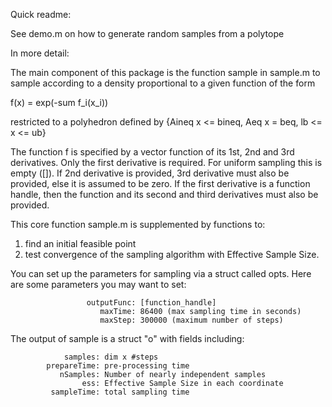 Quick readme: 

See demo.m on how to generate random samples from a polytope

In more detail:

The main component of this package is the function 
sample in sample.m
to sample according to a density proportional to a given function of the form 

f(x) = exp(-sum f_i(x_i)) 

restricted to a polyhedron defined by
{Aineq x <= bineq, Aeq x = beq, lb <= x <= ub}

The function f is specified by a vector function of its 1st, 2nd and 3rd derivatives.
Only the first derivative is required. For uniform sampling this is empty ([]).
If 2nd derivative is provided, 3rd derivative must also be provided, else it is assumed to be zero.
If the first derivative is a function handle, then the function and its second and third derivatives must also be provided.

This core function sample.m is supplemented by functions to: 
1. find an initial feasible point 
2. test convergence of the sampling algorithm with Effective Sample Size.

You can set up the parameters for sampling via a struct called opts. Here are some parameters you may want to set:

                     outputFunc: [function_handle]
                        maxTime: 86400 (max sampling time in seconds)
                        maxStep: 300000 (maximum number of steps)

 
The output of sample is a struct "o" with fields including:

                samples: dim x #steps
            prepareTime: pre-processing time
               nSamples: Number of nearly independent samples
                    ess: Effective Sample Size in each coordinate
             sampleTime: total sampling time


